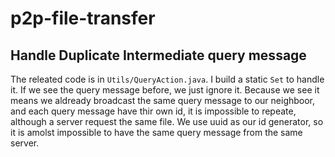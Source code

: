 # p2p-file-transfer


## Handle Duplicate Intermediate query message

The releated code is in `Utils/QueryAction.java`. I build a static `Set` to handle it. If we see the query message before, we just ignore it. Because we see it means we aldready broadcast the same query message to our neighboor, and each query message have thir own id, it is impossible to repeate, although a server request the same file. We use uuid as our id generator, so it is amolst impossible to have the same query message from the same server.
